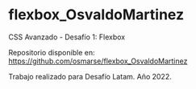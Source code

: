 # flexbox_OsvaldoMartinez
CSS Avanzado - Desafío 1: Flexbox

Repositorio disponible en:
https://github.com/osmarse/flexbox_OsvaldoMartinez

Trabajo realizado para Desafío Latam.
Año 2022.

